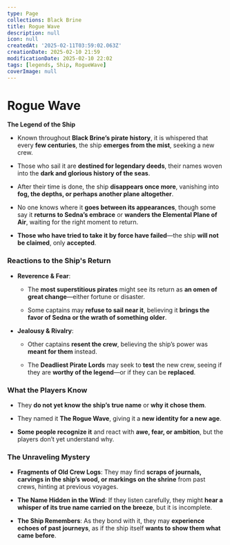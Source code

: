 ```yaml
---
type: Page
collections: Black Brine
title: Rogue Wave
description: null
icon: null
createdAt: '2025-02-11T03:59:02.063Z'
creationDate: 2025-02-10 21:59
modificationDate: 2025-02-10 22:02
tags: [legends, Ship, RogueWave]
coverImage: null
---
```


# Rogue Wave

**The Legend of the Ship**

- Known throughout **Black Brine’s pirate history**, it is whispered that every **few centuries**, the ship **emerges from the mist**, seeking a new crew.

- Those who sail it are **destined for legendary deeds**, their names woven into the **dark and glorious history of the seas**.

- After their time is done, the ship **disappears once more**, vanishing into **fog, the depths, or perhaps another plane altogether**.

- No one knows where it **goes between its appearances**, though some say it **returns to Sedna’s embrace** or **wanders the Elemental Plane of Air**, waiting for the right moment to return.

- **Those who have tried to take it by force have failed**—the ship **will not be claimed**, only **accepted**.

### **Reactions to the Ship's Return**

- **Reverence & Fear**:

    - The **most superstitious pirates** might see its return as **an omen of great change**—either fortune or disaster.

    - Some captains may **refuse to sail near it**, believing it **brings the favor of Sedna or the wrath of something older**.

- **Jealousy & Rivalry**:

    - Other captains **resent the crew**, believing the ship’s power was **meant for them** instead.

    - The **Deadliest Pirate Lords** may seek to **test** the new crew, seeing if they are **worthy of the legend**—or if they can be **replaced**.

### **What the Players Know**

- They **do not yet know the ship’s true name** or **why it chose them**.

- They named it **The Rogue Wave**, giving it a **new identity for a new age**.

- **Some people recognize it** and react with **awe, fear, or ambition**, but the players don’t yet understand why.

### **The Unraveling Mystery**

- **Fragments of Old Crew Logs**: They may find **scraps of journals, carvings in the ship’s wood, or markings on the shrine** from past crews, hinting at previous voyages.

- **The Name Hidden in the Wind**: If they listen carefully, they might **hear a whisper of its true name carried on the breeze**, but it is incomplete.

- **The Ship Remembers**: As they bond with it, they may **experience echoes of past journeys**, as if the ship itself **wants to show them what came before**.

